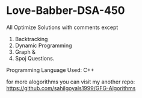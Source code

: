 # Love-Babber-DSA-450

All Optimize Solutions with comments except 
1. Backtracking
2. Dynamic Programming
3. Graph &
4. Spoj Questions.

Programming Language Used: C++

for more alogorithms you can visit my another repo:
https://github.com/sahilgoyals1999/GFG-Algorithms
